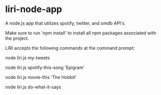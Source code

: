 # liri-node-appA node.js app that utilizes spotify, twitter, and omdb API's.Make sure to run 'npm install' to install all npm packages associated with the project.LIRI accepts the following commands at the command prompt:node liri.js my-tweetsnode liri.js spotify-this-song 'Epigram'node liri.js movie-this 'The Hobbit'node liri.js do-what-it-says
